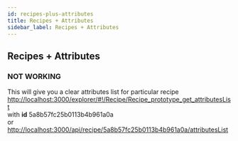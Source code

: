 ```yaml
---
id: recipes-plus-attributes
title: Recipes + Attributes
sidebar_label: Recipes + Attributes
---
```

## Recipes + Attributes

### NOT WORKING

This will give you a clear attributes list for particular recipe  
[http://localhost:3000/explorer/\#!/Recipe/Recipe\_prototype\_get\_attributesList](http://localhost:3000/explorer/#!/Recipe/Recipe_prototype_get_attributesList)  
with **id** 5a8b57fc25b0113b4b961a0a  
or  
[http://localhost:3000/api/recipe/5a8b57fc25b0113b4b961a0a/attributesList](http://localhost:3000/api/recipe/5a8b57fc25b0113b4b961a0a/attributesList)
